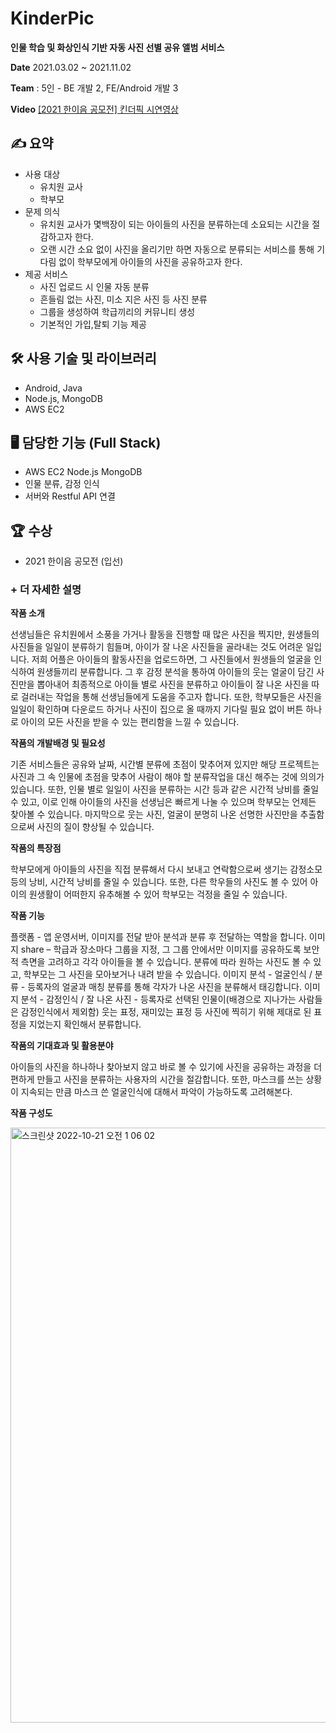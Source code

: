 # KinderPic
**인물 학습 및 화상인식 기반 자동 사진 선별 공유 앨범 서비스**

**Date**
2021.03.02 ~ 2021.11.02

**Team**
: 5인 - BE 개발 2, FE/Android 개발 3

**Video**
[[2021 한이음 공모전] 킨더픽 시연영상](https://www.youtube.com/watch?v=DnacORWsac0)

## ✍️ 요약
- 사용 대상
    - 유치원 교사
    - 학부모
- 문제 의식
    - 유치원 교사가 몇백장이 되는 아이들의 사진을 분류하는데 소요되는 시간을 절감하고자 한다.
    - 오랜 시간 소요 없이 사진을 올리기만 하면 자동으로 분류되는 서비스를 통해 기다림 없이 학부모에게 아이들의 사진을 공유하고자 한다.
- 제공 서비스
    - 사진 업로드 시 인물 자동 분류
    - 흔들림 없는 사진, 미소 지은 사진 등 사진 분류
    - 그룹을 생성하여 학급끼리의 커뮤니티 생성
    - 기본적인 가입,탈퇴 기능 제공

## 🛠 사용 기술 및 라이브러리
- Android, Java
- Node.js, MongoDB
- AWS EC2

## 🖥 담당한 기능 (Full Stack)
- AWS EC2 Node.js MongoDB
- 인물 분류, 감정 인식
- 서버와 Restful API 연결

## 🏆 수상
- 2021 한이음 공모전 (입선)




### + 더 자세한 설명

**작품 소개**

선생님들은 유치원에서 소풍을 가거나 활동을 진행할 때 많은 사진을 찍지만, 원생들의 사진들을 일일이 분류하기 힘들며, 아이가 잘 나온 사진들을 골라내는 것도 어려운 일입니다. 저희 어플은 아이들의 활동사진을 업로드하면, 그 사진들에서 원생들의 얼굴을 인식하여 원생들끼리 분류합니다. 그 후 감정 분석을 통하여 아이들의 웃는 얼굴이 담긴 사진만을 뽑아내어 최종적으로 아이들 별로 사진을 분류하고 아이들이 잘 나온 사진을 따로 걸러내는 작업을 통해 선생님들에게 도움을 주고자 합니다. 또한, 학부모들은 사진을 일일이 확인하며 다운로드 하거나 사진이 집으로 올 때까지 기다릴 필요 없이 버튼 하나로 아이의 모든 사진을 받을 수 있는 편리함을 느낄 수 있습니다.

**작품의 개발배경 및 필요성**

기존 서비스들은 공유와 날짜, 시간별 분류에 초점이 맞추어져 있지만 해당 프로젝트는 사진과 그 속 인물에 초점을 맞추어 사람이 해야 할 분류작업을 대신 해주는 것에 의의가 있습니다. 또한, 인물 별로 일일이 사진을 분류하는 시간 등과 같은 시간적 낭비를 줄일 수 있고, 이로 인해 아이들의 사진을 선생님은 빠르게 나눌 수 있으며 학부모는 언제든 찾아볼 수 있습니다. 마지막으로 웃는 사진, 얼굴이 분명히 나온 선명한 사진만을 추출함으로써 사진의 질이 향상될 수 있습니다.

**작품의 특장점**

학부모에게 아이들의 사진을 직접 분류해서 다시 보내고 연락함으로써 생기는 감정소모 등의 낭비, 시간적 낭비를 줄일 수 있습니다. 또한, 다른 학우들의 사진도 볼 수 있어 아이의 원생활이 어떠한지 유추해볼 수 있어 학부모는 걱정을 줄일 수 있습니다.

**작품 기능**

플랫폼 - 앱 운영서버, 이미지를 전달 받아 분석과 분류 후 전달하는 역할을 합니다.
이미지 share – 학급과 장소마다 그룹을 지정, 그 그룹 안에서만 이미지를 공유하도록 보안적 측면을 고려하고 각각 아이들을 볼 수 있습니다. 분류에 따라 원하는 사진도 볼 수 있고, 학부모는 그 사진을 모아보거나 내려 받을 수 있습니다.
이미지 분석 - 얼굴인식 / 분류 - 등록자의 얼굴과 매칭 분류를 통해 각자가 나온 사진을 분류해서 태깅합니다.
이미지 분석 - 감정인식 / 잘 나온 사진 - 등록자로 선택된 인물이(배경으로 지나가는 사람들은 감정인식에서 제외함) 웃는 표정, 재미있는 표정 등 사진에 찍히기 위해 제대로 된 표정을 지었는지 확인해서 분류합니다.

**작품의 기대효과 및 활용분야**

아이들의 사진을 하나하나 찾아보지 않고 바로 볼 수 있기에 사진을 공유하는 과정을 더 편하게 만들고 사진을 분류하는 사용자의 시간을 절감합니다. 또한, 마스크를 쓰는 상황이 지속되는 만큼 마스크 쓴 얼굴인식에 대해서 파악이 가능하도록 고려해본다.

**작품 구성도**

<img width="952" alt="스크린샷 2022-10-21 오전 1 06 02" src="https://user-images.githubusercontent.com/62551459/197001247-83d62dc1-e424-4b40-bc36-b3c2121cf565.png">

